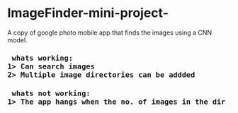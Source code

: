 # ImageFinder-mini-project-
A copy of  google photo mobile app that finds the images using a CNN model.


<h3><pre> whats working: 
1> Can search images 
2> Multiple image directories can be addded 
</pre>
  </h3>

<h3><pre> whats not working:
1> The app hangs when the no. of images in the dir increases
</pre></h3>

